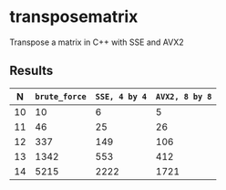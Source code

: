 # transposematrix
Transpose a matrix in C++ with SSE and AVX2

## Results 

| N | ```brute_force``` | ```SSE, 4 by 4``` | ```AVX2, 8 by 8``` | 
|---|-------------------|-------------------|--------------------|
|10 | 10 | 6 | 5 |
|11 | 46 | 25 | 26 |
|12 | 337 | 149 | 106 | 
| 13 | 1342 | 553 | 412 |
| 14 | 5215 | 2222 | 1721 |
